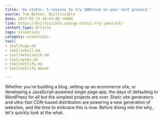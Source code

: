 ```yaml
---
title: 'Go static: 5 reasons to try JAMstack on your next project.'
source: Tom Bennet, Builtvisible
date: 2017-03-13 10:43:00 +0000
link: https://builtvisible.com/go-static-try-jamstack/
content_type: Article
tags: essentials
category: essentials
tool:
- tool/hugo.md
- tool/jekyll.md
- tool/metalsmith.md
- tool/spike.md
- tool/netlify.md
- tool/netlify.mdcms

---
```

Whether you're building a blog, setting up an ecommerce site, or developing a JavaScript-powered single page app, the days of defaulting to WordPress for all but the simplest projects are over. Static site generators and ultra-fast CDN-based distribution are powering a new generation of websites, and the time to embrace this is now. Before diving into the why, let's quickly look at the what.
